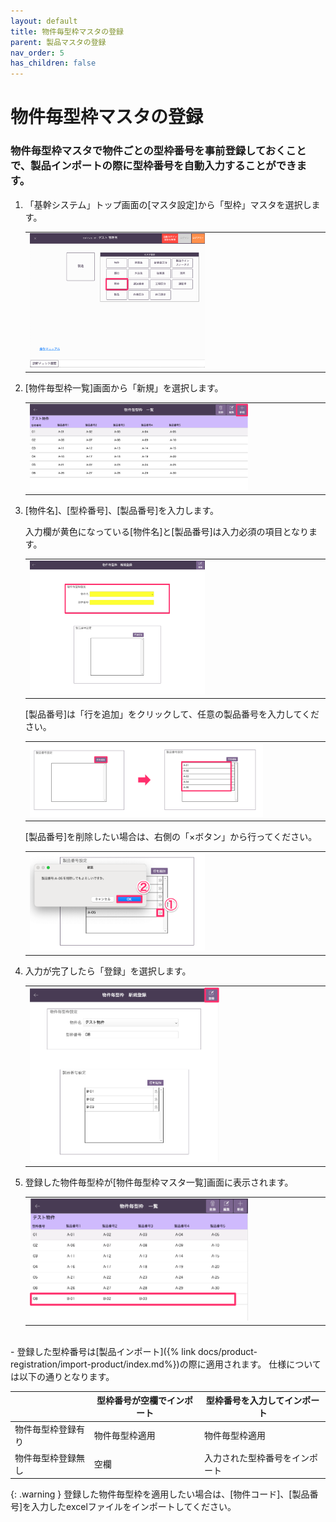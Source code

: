 ```yaml
---
layout: default
title: 物件毎型枠マスタの登録
parent: 製品マスタの登録
nav_order: 5
has_children: false
---
```


# 物件毎型枠マスタの登録

### 物件毎型枠マスタで物件ごとの型枠番号を事前登録しておくことで、製品インポートの際に型枠番号を自動入力することができます。

1. 「基幹システム」トップ画面の[マスタ設定]から「型枠」マスタを選択します。

    <table><tr><td>
    <img src="../../../assets/images/product-registration/property-formwork/1.png" width="60%">
    </td></tr></table>

1. [物件毎型枠一覧]画面から「新規」を選択します。

    <table><tr><td>
    <img src="../../../assets/images/product-registration/property-formwork/2.png" width="75%">
    </td></tr></table>

1. [物件名]、[型枠番号]、[製品番号]を入力します。

    入力欄が黄色になっている[物件名]と[製品番号]は入力必須の項目となります。

    <table><tr><td>
    <img src="../../../assets/images/product-registration/property-formwork/3.png" width="60%">
    </td></tr></table>

    [製品番号]は「行を追加」をクリックして、任意の製品番号を入力してください。

    <table><tr><td>
    <img src="../../../assets/images/product-registration/property-formwork/4.png" width="80%">
    </td></tr></table>

    [製品番号]を削除したい場合は、右側の「×ボタン」から行ってください。

    <table><tr><td>
    <img src="../../../assets/images/product-registration/property-formwork/5.png" width="60%">
    </td></tr></table>

1. 入力が完了したら「登録」を選択します。

    <table><tr><td>
    <img src="../../../assets/images/product-registration/property-formwork/6.png" width="65%">
    </td></tr></table>

1. 登録した物件毎型枠が[物件毎型枠マスタ一覧]画面に表示されます。

    <table><tr><td>
    <img src="../../../assets/images/product-registration/property-formwork/7.png" width="75%">
    </td></tr></table>

<br>
- 登録した型枠番号は[製品インポート]({% link docs/product-registration/import-product/index.md%})の際に適用されます。  
    仕様については以下の通りとなります。

|                    | 型枠番号が空欄でインポート | 型枠番号を入力してインポート   | 
| ------------------ | -------------------- | ------------------------------ | 
| 物件毎型枠登録有り   | 物件毎型枠適用       | 物件毎型枠適用                 | 
| 物件毎型枠登録無し | 空欄                 | 入力された型枠番号をインポート | 

{: .warning }
登録した物件毎型枠を適用したい場合は、[物件コード]、[製品番号]を入力したexcelファイルをインポートしてください。